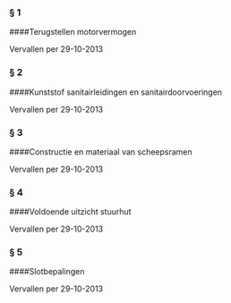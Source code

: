 <meta http-equiv='Content-Type' content='text/html; charset=utf-8' />

### §  1  

####Terugstellen motorvermogen

Vervallen per 29-10-2013 

### §  2  

####Kunststof sanitairleidingen en sanitairdoorvoeringen

Vervallen per 29-10-2013 

### §  3  

####Constructie en materiaal van scheepsramen

Vervallen per 29-10-2013 

### §  4  

####Voldoende uitzicht stuurhut

Vervallen per 29-10-2013 

### §  5  

####Slotbepalingen

Vervallen per 29-10-2013 

